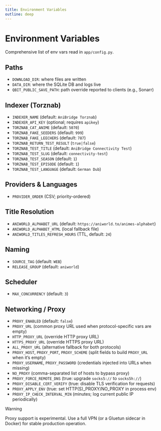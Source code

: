 ```yaml
---
title: Environment Variables
outline: deep
---
```


# Environment Variables

Comprehensive list of env vars read in `app/config.py`.

## Paths

- `DOWNLOAD_DIR`: where files are written
- `DATA_DIR`: where the SQLite DB and logs live
- `QBIT_PUBLIC_SAVE_PATH`: path override reported to clients (e.g., Sonarr)

## Indexer (Torznab)

- `INDEXER_NAME` (default: `AniBridge Torznab`)
- `INDEXER_API_KEY` (optional; requires `apikey`)
- `TORZNAB_CAT_ANIME` (default: `5070`)
- `TORZNAB_FAKE_SEEDERS` (default: `999`)
- `TORZNAB_FAKE_LEECHERS` (default: `787`)
- `TORZNAB_RETURN_TEST_RESULT` (`true|false`)
- `TORZNAB_TEST_TITLE` (default: `AniBridge Connectivity Test`)
- `TORZNAB_TEST_SLUG` (default: `connectivity-test`)
- `TORZNAB_TEST_SEASON` (default: `1`)
- `TORZNAB_TEST_EPISODE` (default: `1`)
- `TORZNAB_TEST_LANGUAGE` (default: `German Dub`)

## Providers & Languages

- `PROVIDER_ORDER` (CSV; priority-ordered)

## Title Resolution

- `ANIWORLD_ALPHABET_URL` (default: `https://aniworld.to/animes-alphabet`)
- `ANIWORLD_ALPHABET_HTML` (local fallback file)
- `ANIWORLD_TITLES_REFRESH_HOURS` (TTL, default: `24`)

## Naming

- `SOURCE_TAG` (default: `WEB`)
- `RELEASE_GROUP` (default: `aniworld`)

## Scheduler

- `MAX_CONCURRENCY` (default: `3`)

## Networking / Proxy

- `PROXY_ENABLED` (default: `false`)
- `PROXY_URL` (common proxy URL used when protocol-specific vars are empty)
- `HTTP_PROXY_URL` (override HTTP proxy URL)
- `HTTPS_PROXY_URL` (override HTTPS proxy URL)
- `ALL_PROXY_URL` (alternative fallback for both protocols)
- `PROXY_HOST`, `PROXY_PORT`, `PROXY_SCHEME` (split fields to build `PROXY_URL` when it’s empty)
- `PROXY_USERNAME`, `PROXY_PASSWORD` (credentials injected into URLs when missing)
- `NO_PROXY` (comma-separated list of hosts to bypass proxy)
- `PROXY_FORCE_REMOTE_DNS` (true: upgrade `socks5://` to `socks5h://`)
- `PROXY_DISABLE_CERT_VERIFY` (true: disable TLS verification for requests)
- `PROXY_APPLY_ENV` (true: set HTTP(S)_PROXY/NO_PROXY in process env)
- `PROXY_IP_CHECK_INTERVAL_MIN` (minutes; log current public IP periodically)

> [!WARNING]
> Proxy support is experimental. Use a full VPN (or a Gluetun sidecar in Docker) for stable production operation.
